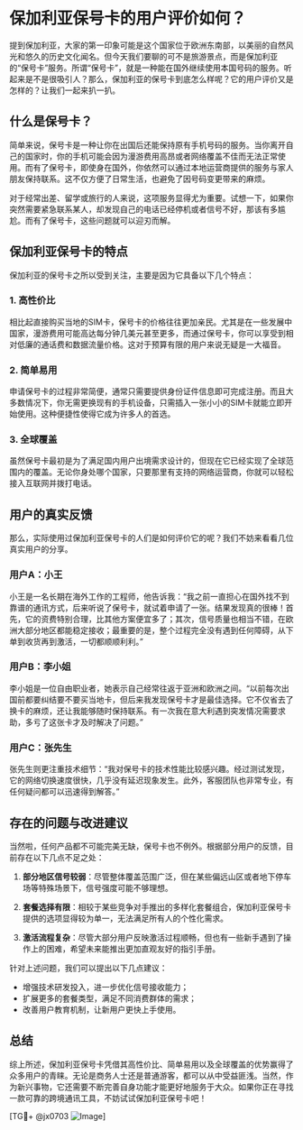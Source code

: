 # 保加利亚保号卡的用户评价如何？

提到保加利亚，大家的第一印象可能是这个国家位于欧洲东南部，以美丽的自然风光和悠久的历史文化闻名。但今天我们要聊的可不是旅游景点，而是保加利亚的“保号卡”服务。所谓“保号卡”，就是一种能在国外继续使用本国号码的服务。听起来是不是很吸引人？那么，保加利亚的保号卡到底怎么样呢？它的用户评价又是怎样的？让我们一起来扒一扒。

## 什么是保号卡？

简单来说，保号卡是一种让你在出国后还能保持原有手机号码的服务。当你离开自己的国家时，你的手机可能会因为漫游费用高昂或者网络覆盖不佳而无法正常使用。而有了保号卡，即使身在国外，你依然可以通过本地运营商提供的服务与家人朋友保持联系。这不仅方便了日常生活，也避免了因号码变更带来的麻烦。

对于经常出差、留学或旅行的人来说，这项服务显得尤为重要。试想一下，如果你突然需要紧急联系某人，却发现自己的电话已经停机或者信号不好，那该有多尴尬。而有了保号卡，这些问题就可以迎刃而解。

## 保加利亚保号卡的特点

保加利亚的保号卡之所以受到关注，主要是因为它具备以下几个特点：

### 1. 高性价比

相比起直接购买当地的SIM卡，保号卡的价格往往更加亲民。尤其是在一些发展中国家，漫游费用可能高达每分钟几美元甚至更多，而通过保号卡，你可以享受到相对低廉的通话费和数据流量价格。这对于预算有限的用户来说无疑是一大福音。

### 2. 简单易用

申请保号卡的过程非常简便，通常只需要提供身份证件信息即可完成注册。而且大多数情况下，你无需更换现有的手机设备，只需插入一张小小的SIM卡就能立即开始使用。这种便捷性使得它成为许多人的首选。

### 3. 全球覆盖

虽然保号卡最初是为了满足国内用户出境需求设计的，但现在它已经实现了全球范围内的覆盖。无论你身处哪个国家，只要那里有支持的网络运营商，你就可以轻松接入互联网并拨打电话。

## 用户的真实反馈

那么，实际使用过保加利亚保号卡的人们是如何评价它的呢？我们不妨来看看几位真实用户的分享。

### 用户A：小王

小王是一名长期在海外工作的工程师，他告诉我：“我之前一直担心在国外找不到靠谱的通讯方式，后来听说了保号卡，就试着申请了一张。结果发现真的很棒！首先，它的资费特别合理，比其他方案便宜多了；其次，信号质量也相当不错，在欧洲大部分地区都能稳定接收；最重要的是，整个过程完全没有遇到任何障碍，从下单到收货再到激活，一切都顺顺利利。”

### 用户B：李小姐

李小姐是一位自由职业者，她表示自己经常往返于亚洲和欧洲之间。“以前每次出国前都要纠结要不要买当地卡，但后来我发现保号卡才是最佳选择。它不仅省去了换卡的麻烦，还让我能够随时保持联系。有一次我在意大利遇到突发情况需要求助，多亏了这张卡才及时解决了问题。”

### 用户C：张先生

张先生则更注重技术细节：“我对保号卡的技术性能比较感兴趣。经过测试发现，它的网络切换速度很快，几乎没有延迟现象发生。此外，客服团队也非常专业，有任何疑问都可以迅速得到解答。”

## 存在的问题与改进建议

当然啦，任何产品都不可能完美无缺，保号卡也不例外。根据部分用户的反馈，目前存在以下几点不足之处：

1. **部分地区信号较弱**：尽管整体覆盖范围广泛，但在某些偏远山区或者地下停车场等特殊场景下，信号强度可能不够理想。
   
2. **套餐选择有限**：相较于某些竞争对手推出的多样化套餐组合，保加利亚保号卡提供的选项显得较为单一，无法满足所有人的个性化需求。
   
3. **激活流程复杂**：尽管大部分用户反映激活过程顺畅，但也有一些新手遇到了操作上的困难，希望未来能推出更加直观友好的指引手册。

针对上述问题，我们可以提出以下几点建议：
- 增强技术研发投入，进一步优化信号接收能力；
- 扩展更多的套餐类型，满足不同消费群体的需求；
- 改善用户教育机制，让新用户更快上手使用。

## 总结

综上所述，保加利亚保号卡凭借其高性价比、简单易用以及全球覆盖的优势赢得了众多用户的青睐。无论是商务人士还是普通游客，都可以从中受益匪浅。当然，作为新兴事物，它还需要不断完善自身功能才能更好地服务于大众。如果你正在寻找一款可靠的跨境通讯工具，不妨试试保加利亚保号卡吧！

[TG💪+ @jx0703 ![Image](https://github.com/user-attachments/assets/dbca1d08-cadb-493c-b0ec-ad6f7a83f270)]